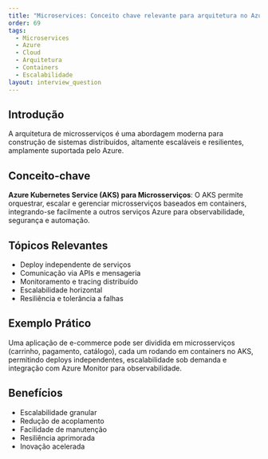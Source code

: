 ```yaml
---
title: "Microservices: Conceito chave relevante para arquitetura no Azure"
order: 69
tags:
  - Microservices
  - Azure
  - Cloud
  - Arquitetura
  - Containers
  - Escalabilidade
layout: interview_question
---
```


## Introdução
A arquitetura de microsserviços é uma abordagem moderna para construção de sistemas distribuídos, altamente escaláveis e resilientes, amplamente suportada pelo Azure.

## Conceito-chave
**Azure Kubernetes Service (AKS) para Microsserviços**: O AKS permite orquestrar, escalar e gerenciar microsserviços baseados em containers, integrando-se facilmente a outros serviços Azure para observabilidade, segurança e automação.

## Tópicos Relevantes
- Deploy independente de serviços
- Comunicação via APIs e mensageria
- Monitoramento e tracing distribuído
- Escalabilidade horizontal
- Resiliência e tolerância a falhas

## Exemplo Prático
Uma aplicação de e-commerce pode ser dividida em microsserviços (carrinho, pagamento, catálogo), cada um rodando em containers no AKS, permitindo deploys independentes, escalabilidade sob demanda e integração com Azure Monitor para observabilidade.

## Benefícios
- Escalabilidade granular
- Redução de acoplamento
- Facilidade de manutenção
- Resiliência aprimorada
- Inovação acelerada
